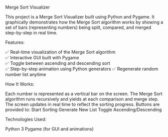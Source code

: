 Merge Sort Visualizer

This project is a Merge Sort Visualizer built using Python and Pygame. It graphically demonstrates how the Merge Sort algorithm works by showing a set of bars (representing numbers) being split, compared, and merged step-by-step in real time.

Features:

✅ Real-time visualization of the Merge Sort algorithm  
✅ Interactive GUI built with Pygame  
✅ Toggle between ascending and descending sort  
✅ Step-by-step animation using Python generators
✅ Regenerate random number list anytime

How It Works:

Each number is represented as a vertical bar on the screen.
The Merge Sort algorithm runs recursively and yields at each comparison and merge step.
The screen updates in real time to reflect the sorting progress.
Buttons are provided to:
  Start Sorting
  Generate New List
  Toggle Ascending/Descending

Technologies Used:

Python 3
Pygame (for GUI and animations)




